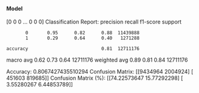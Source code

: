 #### Model
[0 0 0 ... 0 0 0]
Classification Report:
              precision    recall  f1-score   support

           0       0.95      0.82      0.88  11439888
           1       0.29      0.64      0.40   1271288

    accuracy                           0.81  12711176
   macro avg       0.62      0.73      0.64  12711176
weighted avg       0.89      0.81      0.84  12711176

Accuracy: 0.8067427435510294
Confusion Matrix:
[[9434964 2004924]
 [ 451603  819685]]
Confusion Matrix (%):
[[74.22573647 15.77292298]
 [ 3.55280267  6.44853789]]
